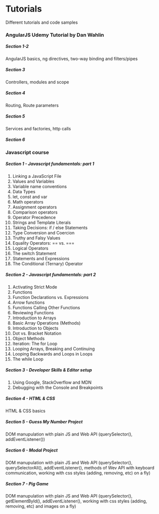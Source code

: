 # Tutorials

Different tutorials and code samples

### AngularJS Udemy Tutorial by Dan Wahlin

##### Section 1-2

AngularJS basics, ng directives, two-way binding and filters/pipes

##### Section 3

Controllers, modules and scope

##### Section 4

Routing, Route parameters

##### Section 5

Services and factories, http calls

##### Section 6

### Javascript course

##### Section 1 - Javascript fundamentals: part 1

1. Linking a JavaScript File
2. Values and Variables
3. Variable name conventions
4. Data Types
5. let, const and var
6. Math operators
7. Assignment operators
8. Comparison operators
9. Operator Precedence
10. Strings and Template Literals
11. Taking Decisions: if / else Statements
12. Type Conversion and Coercion
13. Truthy and Falsy Values
14. Equality Operators: == vs. ===
15. Logical Operators
16. The switch Statement
17. Statements and Expressions
18. The Conditional (Ternary) Operator

##### Section 2 - Javascript fundamentals: part 2

1. Activating Strict Mode
2. Functions
3. Function Declarations vs. Expressions
4. Arrow functions
5. Functions Calling Other Functions
6. Reviewing Functions
7. Introduction to Arrays
8. Basic Array Operations (Methods)
9. Introduction to Objects
10. Dot vs. Bracket Notation
11. Object Methods
12. Iteration: The for Loop
13. Looping Arrays, Breaking and Continuing
14. Looping Backwards and Loops in Loops
15. The while Loop

##### Section 3 - Developer Skills & Editor setup

1. Using Google, StackOverflow and MDN
2. Debugging with the Console and Breakpoints

##### Section 4 - HTML & CSS

HTML & CSS basics

##### Section 5 - Guess My Number Project

DOM manupulation with plain JS and Web API (querySelector(), addEventListener())

##### Section 6 - Modal Project

DOM manupulation with plain JS and Web API (querySelector(), querySelectorAll(), addEventListener(), methods of Wev API with keyboard communication, working with css styles (adding, removing, etc) on a fly)

##### Section 7 - Pig Game

DOM manupulation with plain JS and Web API (querySelector(), getElementById(), addEventListener(), working with css styles (adding, removing, etc) and images on a fly)
